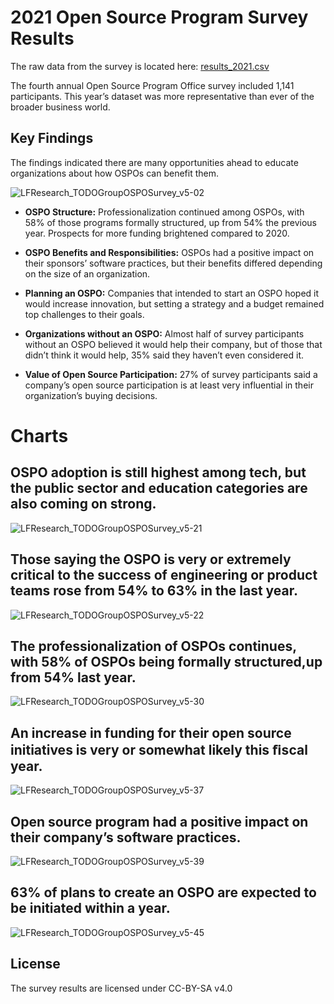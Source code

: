 # 2021 Open Source Program Survey Results

The raw data from the survey is located here: [results_2021.csv](results_2021.csv)

The fourth annual Open Source Program Office survey included 1,141 participants. This year’s dataset was more representative than ever of the broader business world.

## Key Findings

The findings indicated there are many opportunities ahead to educate organizations about how OSPOs can benefit them.

![LFResearch_TODOGroupOSPOSurvey_v5-02](https://user-images.githubusercontent.com/43671777/134656391-58e0cd51-89dd-4de7-84e7-c513fc423815.png)

* **OSPO Structure:** Professionalization continued among OSPOs, with 58% of those programs formally structured, up from 54% the previous year. Prospects for more funding brightened compared to 2020.

* **OSPO Benefits and Responsibilities:** OSPOs had a positive impact on their sponsors’ software practices, but their benefits differed depending on the size of an organization.

* **Planning an OSPO:** Companies that intended to start an OSPO hoped it would increase innovation, but setting a strategy and a budget remained top challenges to their goals.

* **Organizations without an OSPO:** Almost half of survey participants without an OSPO believed it would help their company, but of those that didn’t think it would help, 35% said they haven’t even considered it.

* **Value of Open Source Participation:** 27% of survey participants said a company’s open source participation is at least very influential in their organization’s buying decisions.

# Charts

## OSPO adoption is still highest among tech, but the public sector and education categories are also coming on strong.

![LFResearch_TODOGroupOSPOSurvey_v5-21](https://user-images.githubusercontent.com/43671777/134657300-2d04c952-2421-4253-82b8-4562a1be1fe8.png)


## Those saying the OSPO is very or extremely critical to the success of engineering or product teams rose from 54% to 63% in the last year.

![LFResearch_TODOGroupOSPOSurvey_v5-22](https://user-images.githubusercontent.com/43671777/134657472-16cb6c37-41e5-418e-8ee3-927287d33ef9.png)

## The professionalization of OSPOs continues, with 58% of OSPOs being formally structured,up from 54% last year.

![LFResearch_TODOGroupOSPOSurvey_v5-30](https://user-images.githubusercontent.com/43671777/134661094-e33b9d5f-1544-4f9b-9461-d20c30680246.png)

## An increase in funding for their open source initiatives is very or somewhat likely this ﬁscal year.


![LFResearch_TODOGroupOSPOSurvey_v5-37](https://user-images.githubusercontent.com/43671777/134661382-3a26fd21-9c93-407b-a019-992b4d772d9f.png)

## Open source program had a positive impact on their company’s software practices.

![LFResearch_TODOGroupOSPOSurvey_v5-39](https://user-images.githubusercontent.com/43671777/134661528-40d79250-ed82-45ff-9957-8cfa272af083.png)

## 63% of plans to create an OSPO are expected to be initiated within a year.

![LFResearch_TODOGroupOSPOSurvey_v5-45](https://user-images.githubusercontent.com/43671777/134661711-0f8fa8b0-5438-40c3-b6cc-e1ecad126eeb.png)

## License

The survey results are licensed under CC-BY-SA v4.0

